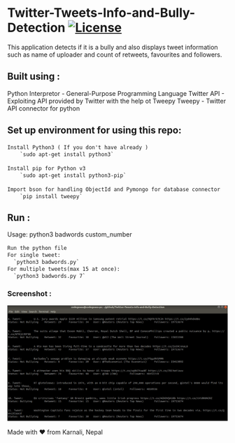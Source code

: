 # Twitter-Tweets-Info-and-Bully-Detection [![License](http://img.shields.io/:license-mit-blue.svg?style=flat-square)](https://github.com/CoolBoi567/Twitter-Tweets-Info-and-Bully-Detection/blob/master/LICENSE)

This application detects if it is a bully and also displays tweet information such as name of uploader and count of retweets, favourites and followers.


## Built using :

  Python Interpretor - General-Purpose Programming Language
  Twitter API - Exploiting API provided by Twitter with the help ot Tweepy
  Tweepy - Twitter API connector for python


## Set up environment for using this repo:

	Install Python3 ( If you don't have already )
		`sudo apt-get install python3`
		
	Install pip for Python v3
		`sudo apt-get install python3-pip`
			
	Import bson for handling ObjectId and Pymongo for database connector
		`pip install tweepy`
		

## Run :
  Usage:
    python3 badwords custom_number

	Run the python file
    For single tweet:
      `python3 badwords.py`
    For multiple tweets(max 15 at once): 
      `python3 badwords.py 7`

### Screenshot :

![Screenshot of the Output](https://github.com/CoolBoi567/Twitter-Tweets-Info-and-Bully-Detection/blob/master/screenshot.png?raw=true "Screenshot of Output")


Made with ❤️ from Karnali, Nepal
